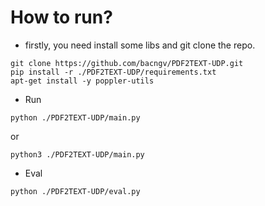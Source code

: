 # How to run?
- firstly, you need install some libs and git clone the repo.
```
git clone https://github.com/bacngv/PDF2TEXT-UDP.git
pip install -r ./PDF2TEXT-UDP/requirements.txt
apt-get install -y poppler-utils
```
- Run
```
python ./PDF2TEXT-UDP/main.py
```
or
```
python3 ./PDF2TEXT-UDP/main.py
```
- Eval
```
python ./PDF2TEXT-UDP/eval.py
```
